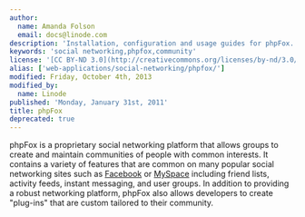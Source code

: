 ```yaml
---
author:
  name: Amanda Folson
  email: docs@linode.com
description: 'Installation, configuration and usage guides for phpFox.'
keywords: 'social networking,phpfox,community'
license: '[CC BY-ND 3.0](http://creativecommons.org/licenses/by-nd/3.0/us/)'
alias: ['web-applications/social-networking/phpfox/']
modified: Friday, October 4th, 2013
modified_by:
  name: Linode
published: 'Monday, January 31st, 2011'
title: phpFox
deprecated: true
---
```


phpFox is a proprietary social networking platform that allows groups to create and maintain communities of people with common interests. It contains a variety of features that are common on many popular social networking sites such as [Facebook](http://www.facebook.com) or [MySpace](http://www.myspace.com) including friend lists, activity feeds, instant messaging, and user groups. In addition to providing a robust networking platform, phpFox also allows developers to create "plug-ins" that are custom tailored to their community.



